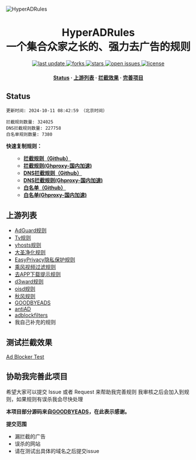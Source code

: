 ![HyperADRules](https://pic.imgdb.cn/item/65eec8319f345e8d034300e8.png)
<div align="center">
<h1 align="center">HyperADRules<br>一个集合众家之长的、强力去广告的规则</h1>
<p>
  <a href="https://github.com/Lynricsy/HyperADRules">
    <img src="https://img.shields.io/github/last-commit/Lynricsy/HyperADRules?style=flat" alt="last update" />
  </a>
  <a href="https://github.com/Lynricsy/HyperADRules">
    <img src="https://img.shields.io/github/forks/Lynricsy/HyperADRules?style=flat" alt="forks" />
  </a>
  <a href="https://github.com/Lynricsy/HyperADRules">
    <img src="https://img.shields.io/github/stars/Lynricsy/HyperADRules?style=flat" alt="stars" />
  </a>
  <a href="https://github.com/Lynricsy/HyperADRules/issues/">
    <img src="https://img.shields.io/github/issues/Lynricsy/HyperADRules?style=flat" alt="open issues" />
  </a>
  <a href="https://github.com/Lynricsy/HyperADRules">
    <img src="https://img.shields.io/github/license/Lynricsy/HyperADRules?style=flat" alt="license" />
  </a>
</p>

<h4>
    <a href="#a">Status</a>
  <span> · </span>
    <a href="#b">上游列表</a>
  <span> · </span>
    <a href="#c">拦截效果</a>
  <span> · </span>
    <a href="#d">完善项目</a>
  </h4>

</div>

<h2 id="a">Status</h2>

```
更新时间: 2024-10-11 08:42:59 （北京时间） 

拦截规则数量: 324025 
DNS拦截规则数量: 227758 
白名单规则数量: 7380 
```

**快速复制规则：**
<ul>

- **[拦截规则（Github）](https://raw.githubusercontent.com/Lynricsy/HyperADRules/master/rules.txt)**
- **[拦截规则(Ghproxy-国内加速)](https://mirror.ghproxy.com/raw.githubusercontent.com/Lynricsy/HyperADRules/master/rules.txt)**
- **[DNS拦截规则（Github）](https://raw.githubusercontent.com/Lynricsy/HyperADRules/master/dns.txt)**
- **[DNS拦截规则(Ghproxy-国内加速)](https://mirror.ghproxy.com/raw.githubusercontent.com/Lynricsy/HyperADRules/master/dns.txt)**
- **[白名单（Github）](https://raw.githubusercontent.com/Lynricsy/HyperADRules/master/allow.txt)**
- **[白名单(Ghproxy-国内加速)](https://mirror.ghproxy.com/raw.githubusercontent.com/Lynricsy/HyperADRules/master/allow.txt)**

</ul>

<h2 id="b">上游列表</h2>

- [AdGuard规则](https://github.com/AdguardTeam/AdguardFilters)
- [Tv规则](https://perflyst.github.io/PiHoleBlocklist/SmartTV-AGH.txt)
- [yhosts规则](https://raw.githubusercontent.com/VeleSila/yhosts/master/hosts)
- [大圣净化规则](https://raw.githubusercontent.com/jdlingyu/ad-wars/master/hosts)
- [EasyPrivacy隐私保护规则](https://easylist-downloads.adblockplus.org/easyprivacy.txt)
- [乘风视频过滤规则](https://raw.githubusercontent.com/xinggsf/Adblock-Plus-Rule/master/mv.txt)
- [去APP下载提示规则](https://raw.githubusercontent.com/Noyllopa/NoAppDownload/master/NoAppDownload.txt)
- [d3ward规则](https://raw.githubusercontent.com/d3ward/toolz/master/src/d3host.adblock)
- [oisd规则](https://small.oisd.nl/)
- [秋风规则](https://raw.githubusercontent.com/TG-Twilight/AWAvenue-Ads-Rule/main/AWAvenue-Ads-Rule.txt)
- [GOODBYEADS](https://github.com/8680/GOODBYEADS)
- [antiAD](https://github.com/privacy-protection-tools/anti-AD)
- [adblockfilters](https://github.com/217heidai/adblockfilters)
- 我自己补充的规则

<h2 id="c">测试拦截效果</h2>

[Ad Blocker Test](https://d3ward.github.io/toolz/adblock.html)

<h2 id="d">协助我完善此项目</h2>

希望大家可以提交 Issue 或者 Request 来帮助我完善规则 我审核之后会加入到规则，如果规则有误杀我会尽快处理

**本项目部分源码来自[GOODBYEADS](https://github.com/8680/GOODBYEADS)，在此表示感谢。**

**提交范围**

- 漏拦截的广告
- 误杀的网站
- 请在测试出具体的域名之后提交issue
